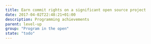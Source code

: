 ```yaml
---
title: Earn commit rights on a significant open source project
date: 2017-04-02T22:48:21+01:00
description: Programming achievements
parent: level-up
group: "Program in the open"
state: "todo"
---
```

